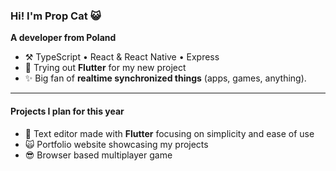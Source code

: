 ### Hi! I'm **Prop Cat** 😺
**A developer from Poland**

- ⚒️ TypeScript  •  React & React Native  •  Express
- 🌱 Trying out **Flutter** for my new project
- ✨ Big fan of **realtime synchronized things** (apps, games, anything).

---

#### Projects I plan for this year

- 📝 Text editor made with **Flutter** focusing on simplicity and ease of use
- 🙀 Portfolio website showcasing my projects
- 😎 Browser based multiplayer game
